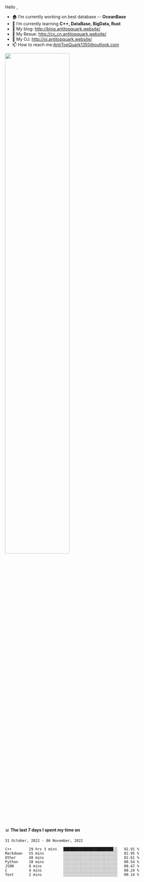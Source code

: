 
Hello , 

- 🏠 I’m currently working on best database -- **OceanBase**
- 🌱 I’m currently learning **C++, DataBase, BigData, Rust**
- 🔭 My blog:   http://blog.antitopquark.website/ 
- 👦 My Resue:  http://cv_cn.antitopquark.website/
- 🚉 My OJ:     http://oj.antitopquark.website/
- 📫 How to reach me:AntiTopQuark1350@outlook.com


<img width="65%" src="https://github-readme-stats.vercel.app/api?username=AntiTopQuark&show_icons=true&count_private=true&hide=prs&theme=default_repocard">


📊 **The last 7 days I spent my time on** 

<!--START_SECTION:waka-->
```text
31 October, 2022 - 06 November, 2022

C++        29 hrs 3 mins   ███████████████████████░░   92.91 % 
Markdown   55 mins         ░░░░░░░░░░░░░░░░░░░░░░░░░   02.95 % 
Other      48 mins         ░░░░░░░░░░░░░░░░░░░░░░░░░   02.61 % 
Python     10 mins         ░░░░░░░░░░░░░░░░░░░░░░░░░   00.54 % 
JSON       8 mins          ░░░░░░░░░░░░░░░░░░░░░░░░░   00.47 % 
C          4 mins          ░░░░░░░░░░░░░░░░░░░░░░░░░   00.24 % 
Text       2 mins          ░░░░░░░░░░░░░░░░░░░░░░░░░   00.14 %
```
<!--END_SECTION:waka-->


